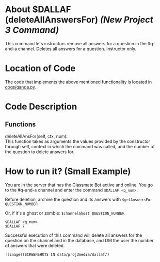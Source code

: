 # About $DALLAF (deleteAllAnswersFor) _(New Project 3 Command)_

This command lets instructors remove all answers for a question in the #q-and-a channel.
Deletes all answers for a question. Instructor only.

# Location of Code
The code that implements the above mentioned functionality is located in [cogs/qanda.py](https://github.com/CSC510-Group-25/ClassMateBot/blob/main/cogs/qanda.py).

# Code Description
## Functions
deleteAllAnsFor(self, ctx, num): <br>
This function takes as arguments the values provided by the constructor through self, context in which the command was called, and the number of the question to delete answers for.

# How to run it? (Small Example)
You are in the server that has the Classmate Bot active and online. You go to
the #q-and-a channel and enter the command `$DALLAF <q_num>`.

Before deletion, archive the question and its answers with
`$getAnswersFor QUESTION_NUMBER`

Or, if it's a ghost or zombie:
`$channelGhost QUESTION_NUMBER` 

```
$DALLAF <q_num>
$DALLAF 7
```
Successful execution of this command will delete all answers for the question on the channel and in the database, and DM the user the number of answers that were deleted.

`![image](SCREENSHOTS IN data/proj3media/dallaf/)` 

